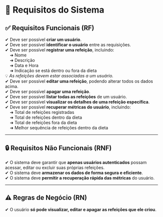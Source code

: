# 📌 Requisitos do Sistema  

## ✅ Requisitos Funcionais (RF)  
✔ Deve ser possível **criar um usuário**.  
✔ Deve ser possível **identificar o usuário** entre as requisições.  
✔ Deve ser possível **registrar uma refeição**, incluindo:  
&nbsp;&nbsp;&nbsp;&nbsp;➜ Nome  
&nbsp;&nbsp;&nbsp;&nbsp;➜ Descrição  
&nbsp;&nbsp;&nbsp;&nbsp;➜ Data e Hora  
&nbsp;&nbsp;&nbsp;&nbsp;➜ Indicação se está dentro ou fora da dieta  
💡 *As refeições devem estar associadas a um usuário.*  
✔ Deve ser possível **editar uma refeição**, podendo alterar todos os dados acima.  
✔ Deve ser possível **apagar uma refeição**.  
✔ Deve ser possível **listar todas as refeições** de um usuário.  
✔ Deve ser possível **visualizar os detalhes de uma refeição específica**.  
✔ Deve ser possível **recuperar métricas do usuário**, incluindo:  
&nbsp;&nbsp;&nbsp;&nbsp;➜ Total de refeições registradas  
&nbsp;&nbsp;&nbsp;&nbsp;➜ Total de refeições dentro da dieta  
&nbsp;&nbsp;&nbsp;&nbsp;➜ Total de refeições fora da dieta  
&nbsp;&nbsp;&nbsp;&nbsp;➜ Melhor sequência de refeições dentro da dieta  

---

## 🔒 Requisitos Não Funcionais (RNF)  
✔ O sistema deve garantir que **apenas usuários autenticados** possam acessar, editar ou excluir suas próprias refeições.  
✔ O sistema deve **armazenar os dados de forma segura e eficiente**.  
✔ O sistema deve **permitir a recuperação rápida das métricas** do usuário.  

---

## ⚠️ Regras de Negócio (RN)  
✔ O usuário **só pode visualizar, editar e apagar as refeições que ele criou**.  

